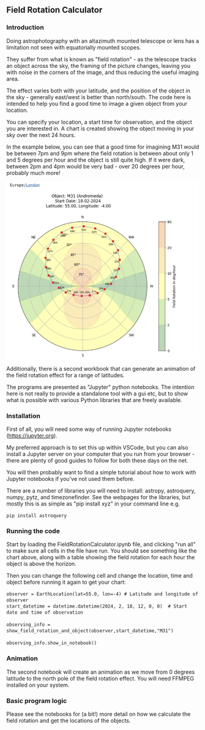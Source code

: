 ## **Field Rotation Calculator**

### **Introduction**

Doing astrophotography with an altazimuth mounted telescope or lens has a limitation not seen with equatorially mounted scopes.

They suffer from what is known as "field rotation" - as the telescope tracks an object across the sky, the framing of the picture changes, leaving you with noise in the corners of the image, and thus reducing the useful imaging area.

The effect varies both with your latitude, and the position of the object in the sky - generally east/west is better than north/south. The code here is intended to help you find a good time to image a given object from your location.

You can specify your location, a start time for observation, and the object you are interested in. A chart is created showing the object moving in your sky over the next 24 hours.

In the example below, you can see that a good time for imagining M31 would be between 7pm and 9pm where the field rotation is between about only 1 and 5 degrees per hour and the object is still quite high. If it were dark, between 2pm and 4pm would be very bad - over 20 degrees per hour, probably much more!

![Example output](images/fieldrotateM31.jpg)

Additionally, there is a second workbook that can generate an animation of the field rotation effect for a range of latitudes.

The programs are presented as "Jupyter" python notebooks. The intention here is not really to provide a standalone tool with a gui etc, but to show what is possible with various Python libraries that are freely available.

### **Installation**

First of all, you will need some way of running Jupyter notebooks (https://jupyter.org). 

My preferred approach is to set this up within VSCode, but you can also install a Jupyter server on your computer that you run from your browser - there are plenty of good guides to follow for both these days on the net.

You will then probably want to find a simple tutorial about how to work with Jupyter notebooks if you've not used them before.

There are a number of libraries you will need to install: astropy, astroquery, numpy, pytz, and timezonefinder. See the webpages for the libraries, but mostly this is as simple as "pip install xyz" in your command line e.g.

~~~
pip install astroquery
~~~

### **Running the code**

Start by loading the FieldRotationCalculator.ipynb file, and clicking "run all" to make sure all cells in the file have run. You should see something like the chart above, along with a table showing the field rotation for each hour the object is above the horizon.

Then you can change the following cell and change the location, time and object before running it again to get your chart:

~~~
observer = EarthLocation(lat=55.0, lon=-4) # Latitude and longitude of observer
start_datetime = datetime.datetime(2024, 2, 18, 12, 0, 0)  # Start date and time of observation

observing_info = show_field_rotation_and_object(observer,start_datetime,"M31")

observing_info.show_in_notebook()
~~~

### **Animation**

The second notebook will create an animation as we move from 0 degrees latitude to the north pole of the field rotation effect. You will need FFMPEG installed on your system.

### **Basic program logic**

Please see the notebooks for (a bit!) more detail on how we calculate the field rotation and get the locations of the objects.